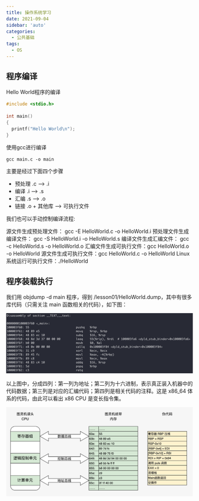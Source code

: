 ```yaml
---
title: 操作系统学习
date: 2021-09-04
sidebar: 'auto'
categories:
  - 公共基础
tags:
  - OS
---
```


## 程序编译

Hello World程序的编译

```c
#include <stdio.h>

int main()
{
  printf("Hello World\n");
}
```

使用gcc进行编译

```shell
gcc main.c -o main
```

主要是经过下面四个步骤

- 预处理  .c --> .i
- 编译 .i --> .s
- 汇编 .s --> .o
- 链接 .o + 其他库 --> 可执行文件

我们也可以手动控制编译流程:

源文件生成预处理文件： gcc -E HelloWorld.c -o HelloWorld.i
预处理文件生成编译文件： gcc -S HelloWorld.i -o HelloWorld.s
编译文件生成汇编文件： gcc -c HelloWorld.s -o HelloWorld.o
汇编文件生成可执行文件：gcc HelloWorld.o -o HelloWorld
源文件生成可执行文件：gcc HelloWorld.c -o HelloWorld
Linux系统运行可执行文件：./HelloWorld

## 程序装载执行

我们用 objdump -d main 程序，得到 /lesson01/HelloWorld.dump，其中有很多库代码（只需关注 main 函数相关的代码），如下图：

![objectdump](./images/os/objectdump.png)

以上图中，分成四列：第一列为地址；第二列为十六进制，表示真正装入机器中的代码数据；第三列是对应的汇编代码；第四列是相关代码的注释。这是 x86_64 体系的代码，由此可以看出 x86 CPU 是变长指令集。

![minipc](./images/os/minipc.jpg)

